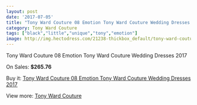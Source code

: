 ```yaml
---
layout: post
date: '2017-07-05'
title: "Tony Ward Couture 08 Emotion Tony Ward Couture Wedding Dresses 2017"
category: Tony Ward Couture
tags: ["black","little","unique","tony","emotion"]
image: http://img.hectodress.com/21238-thickbox_default/tony-ward-couture-08-emotion-tony-ward-couture-wedding-dresses-2013.jpg
---
```

Tony Ward Couture 08 Emotion Tony Ward Couture Wedding Dresses 2017

On Sales: **$265.76**
<a href="https://www.hectodress.com/tony-ward-couture/9811-tony-ward-couture-08-emotion-tony-ward-couture-wedding-dresses-2013.html"><amp-img layout="responsive" width="600" height="600" src="//img.hectodress.com/21238-thickbox_default/tony-ward-couture-08-emotion-tony-ward-couture-wedding-dresses-2013.jpg" alt="Tony Ward Couture 08 Emotion Tony Ward Couture Wedding Dresses 2017 0" /></a>
<a href="https://www.hectodress.com/tony-ward-couture/9811-tony-ward-couture-08-emotion-tony-ward-couture-wedding-dresses-2013.html"><amp-img layout="responsive" width="600" height="600" src="//img.hectodress.com/21239-thickbox_default/tony-ward-couture-08-emotion-tony-ward-couture-wedding-dresses-2013.jpg" alt="Tony Ward Couture 08 Emotion Tony Ward Couture Wedding Dresses 2017 1" /></a>

Buy it: [Tony Ward Couture 08 Emotion Tony Ward Couture Wedding Dresses 2017](https://www.hectodress.com/tony-ward-couture/9811-tony-ward-couture-08-emotion-tony-ward-couture-wedding-dresses-2013.html "Tony Ward Couture 08 Emotion Tony Ward Couture Wedding Dresses 2017")

View more: [Tony Ward Couture](https://www.hectodress.com/162-tony-ward-couture "Tony Ward Couture")